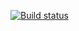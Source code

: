 [![Build status](https://ci.appveyor.com/api/projects/status/s15xn64qkkq845ln/branch/main?svg=true)](https://ci.appveyor.com/project/Ebg79/patternstask1/branch/main)
